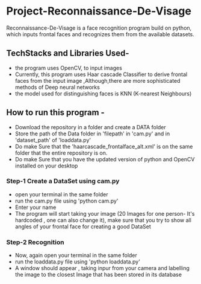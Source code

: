 # Project-Reconnaissance-De-Visage
Reconnaissance-De-Visage is a face recognition program build on python, which inputs frontal faces and recognizes them from the available datasets.

## TechStacks and Libraries Used-
* the program uses OpenCV, to input images
* Currently, this program uses Haar cascade Classifier to derive frontal faces from the input image ,Although,there are more sophisticated methods of Deep neural networks
* the model used for distinguishing faces is KNN (K-nearest Neighbours)

## How to run this program -
*  Download the repository in a folder and create a DATA folder
*  Store the path of the Data folder in 'filepath' in 'cam.py' and in 'dataset_path' of 'loaddata.py'
*  Do make Sure that the 'haarcascade_frontalface_alt.xml' is on the same folder that the entire repository is on.
*  Do make Sure that you have the updated version of python and OpenCV installed on your desktop
### Step-1 Create a DataSet using cam.py
*  open your terminal in the same folder
*  run the cam.py file using 'python cam.py'
*  Enter your name
*  The program will start taking your image (20 Images for one person- It's hardcoded , one can also change it), make sure that you try to show all angles of your frontal face for creating a good DataSet 
### Step-2 Recognition
*  Now, again open your terminal in the same folder
*  run the loaddata.py file using 'python loaddata.py'
*  A window should appear , taking inpur from your camera and labelling the image to the closest Image that has been stored in its database
 
  
